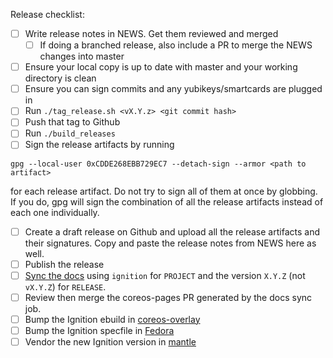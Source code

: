 Release checklist:
 - [ ] Write release notes in NEWS. Get them reviewed and merged
     - [ ] If doing a branched release, also include a PR to merge the NEWS changes into master
 - [ ] Ensure your local copy is up to date with master and your working directory is clean
 - [ ] Ensure you can sign commits and any yubikeys/smartcards are plugged in
 - [ ] Run `./tag_release.sh <vX.Y.z> <git commit hash>`
 - [ ] Push that tag to Github
 - [ ] Run `./build_releases`
 - [ ] Sign the release artifacts by running
```
gpg --local-user 0xCDDE268EBB729EC7 --detach-sign --armor <path to artifact>
```
for each release artifact. Do not try to sign all of them at once by globbing. If you do, gpg will sign the combination of all the release artifacts instead of each one individually.
 - [ ] Create a draft release on Github and upload all the release artifacts and their signatures. Copy and paste the release notes from NEWS here as well.
 - [ ] Publish the release
 - [ ] [Sync the docs](https://jenkins.prod.coreos.systems/job/coreos.com/job/sync-docs/build) using `ignition` for `PROJECT` and the version `X.Y.Z` (not `vX.Y.Z`) for `RELEASE`.
 - [ ] Review then merge the coreos-pages PR generated by the docs sync job.
 - [ ] Bump the Ignition ebuild in [coreos-overlay](https://github.com/coreos/coreos-overlay)
 - [ ] Bump the Ignition specfile in [Fedora](https://src.fedoraproject.org/rpms/ignition)
 - [ ] Vendor the new Ignition version in [mantle](https://github.com/coreos/mantle)
